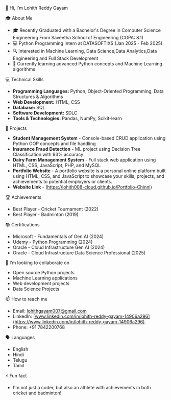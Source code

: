 👋 Hi, I'm Lohith Reddy Gayam

 🎓 About Me
- 🎓 Recently Graduated with a Bachelor's Degree in Computer Science Engineering From Saveetha School of Engineering (CGPA: 8.1)
- 💻 Python Programming Intern at DATASOFTIXS (Jan 2025 - Feb 2025)
- 🔍 Interested in Machine Learning, Data Science,Data Analytics,Data Engineering and Full Stack Development
- 🌱 Currently learning advanced Python concepts and Machine Learning algorithms

💻 Technical Skills
- **Programming Languages:** Python, Object-Oriented Programming, Data Structures & Algorithms
- **Web Development:** HTML, CSS
- **Database:** SQL
- **Software Development:** SDLC
- **Tools & Technologies:** Pandas, NumPy, Scikit-learn

 🚀 Projects
- **Student Management System** - Console-based CRUD application using Python OOP concepts and file handling
- **Insurance Fraud Detection** - ML project using Decision Tree Classification with 93% accuracy
- **Dairy Farm Management System** - Full stack web application using HTML, CSS, JavaScript, PHP, and MySQL
- **Portfolio Website** - A portfolio website is a personal online platform built using HTML, CSS, and JavaScript to showcase your skills, projects, and achievements to    potential employers or clients.
- **Website Link** - (https://lohith008-cloud.github.io/Portfolio-Chinni) 

 🏆 Achievements
- Best Player - Cricket Tournament (2022)
- Best Player - Badminton (2019)

 📚 Certifications
- Microsoft - Fundamentals of Gen AI (2024)
- Udemy - Python Programming (2024)
- Oracle - Cloud Infrastructure Gen AI (2024)
- Oracle - Cloud Infrastructure Data Science Professional (2025)


 💞️ I'm looking to collaborate on
- Open source Python projects
- Machine Learning applications
- Web development projects
- Data Science Projects


 📫 How to reach me
- Email: lohithgayam007@gmail.com
- LinkedIn: [www.linkedin.com/in/lohith-reddy-gayam-14906a296](https://www.linkedin.com/in/lohith-reddy-gayam-14906a296).
- Phone: +91 7842200768

 🗣️ Languages
- English
- Hindi
- Telugu
- Tamil


⚡ Fun fact
- I'm not just a coder, but also an athlete with achievements in both cricket and badminton!
